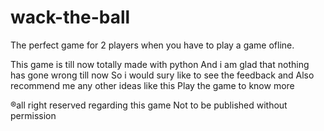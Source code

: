 # wack-the-ball

The perfect game for 2 players
when you have to play a game ofline. 

This game is till now totally made with python 
And i am glad that nothing has gone wrong till now 
So i would sury like to see the feedback and Also recommend me any other ideas like this
Play the game to know more 



®all right reserved regarding this game 
Not to be published without permission
